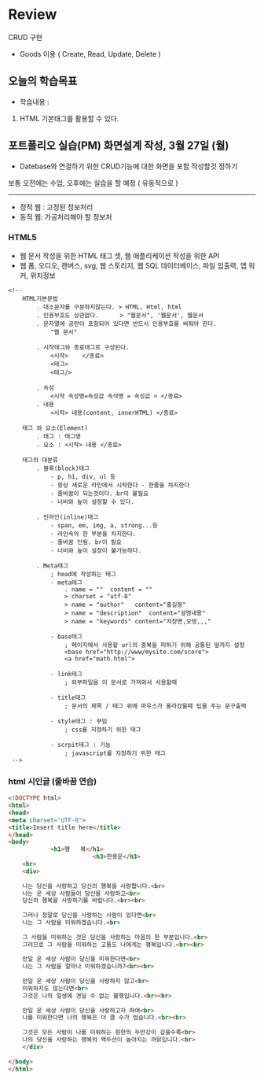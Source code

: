 # Review
CRUD 구현
- Goods 이용 ( Create, Read, Update, Delete )



## 오늘의 학습목표
- 학습내용 :
1) HTML 기본태그를 활용할 수 있다.

## 포트폴리오 실습(PM) 화면설계 작성, 3월 27일 (월)
- Datebase와 연결하기 위한 CRUD기능에 대한 화면을 포함 작성할것 정하기

보통 오전에는 수업, 오후에는 실습을 할 예정 ( 유동적으로 )

------------------------------------------------------------------------------------------------------------------------------

- 정적 웹 : 고정된 정보처리
- 동적 웹: 가공처리해야 할 정보처

### HTML5
- 웹 문서 작성을 위한 HTML 태그 셋, 웹 애플리케이션 작성을 위한 API
- 웹 폼, 오디오, 캔버스, svg, 웹 스토리지, 웹 SQL 데이터베이스, 파일 입출력, 앱 워커, 위치정보 


```
<!-- 
	HTML기본문법
		. 대소문자를 구분하지않는다. > HTML, Html, html
		. 인용부호도 상관없다.	   > "웹문서", '웹문서', 웹문서
		. 문자열에 공란이 포함되어 있다면 반드시 인용부호를 써줘야 한다.
			"웹 문서" 
			
		. 시작태그와 종료태그로 구성된다.
			<시작>	</종료>
			<태그>	
			<태그/>
			
		. 속성
			<시작 속성명=속성값 속석명 = 속성값 > </종료>
		. 내용
		 	<시작> 내용(content, innerHTML) </종료>
		 	
	태그 와 요소(Element)
		. 태그 : 태그명
		. 요소 : <시작> 내용 </종료>
		
	태그의 대분류
		. 블록(block)태그
			- p, h1, div, ul 등
			- 항상 새로운 라인에서 시작한다 - 한줄을 차지한다
			- 줄바꿈이 되는것이다. br이 불필요
			- 너비와 높이 설정할 수 있다.
			
		. 인라인(inline)태그	
			- span, em, img, a, strong...등
			- 라인속의 한 부분을 차지한다. 
			- 줄바꿈 안됨. br이 필요
			- 너비와 높이 설정이 불가능하다.
			
		. Meta태그
			; head에 작성하는 태그
			- meta태그
				. name = ""  content = ""
				> charset = "utf-8"
				> name = "author"	content="홍길동"
				> name = "description"	content="설명내용"
				> name = "keywords" content="자장면,오뎅,,,"
			
			- base태그
				; 페이지에서 사용할 url의 중복을 피하기 위해 공통된 앞까지 설정
				<base href="http://www/mysite.com/score">
				<a href="math.html">
			
			- link태그
				; 외부파일을 이 문서로 가져와서 사용할때
				
			- title태그
				; 문서의 제목 / 태그 위에 마우스가 올라갔을때 팁을 주는 문구출력
				
			- style태그 :	꾸밈
				; css를 지정하기 위한 태그
				
			- scrpit태그 : 기능
				; javascript를 지정하기 위한 태그
 -->
```


### html 시인글 (줄바꿈 연습)
```html
<!DOCTYPE html>
<html>
<head>
<meta charset="UTF-8">
<title>Insert title here</title>
</head>
<body>
			<h1>행	복</h1>
						<h3>한용운</h3>
	<hr>
	<div>
						
	나는 당신을 사랑하고 당신의 행복을 사랑합니다.<br>
	나는 온 세상 사람들이 당신을 사랑하고<br>
	당신의 행복을 사랑하기를 바랍니다.<br><br>
	
	그러나 정말로 당신을 사랑하는 사람이 있다면<br>
	나는 그 사람을 미워하겠습니다.<br>
	
	그 사람을 미워하는 것은 당신을 사랑하는 마음의 한 부분입니다.<br>
	그러므로 그 사람을 미워하는 고통도 나에게는 행복입니다.<br><br>
	
	만일 온 세상 사람이 당신을 미워한다면<br>
	나는 그 사람을 얼마나 미워하겠습니까?<br><br>
	
	만일 온 세상 사람이 당신을 사랑하지 않고<br>
	미워하지도 않는다면<br>
	그것은 나의 일생에 견딜 수 없는 불행입니다.<br><br>
	
	만일 온 세상 사람이 당신을 사랑하고자 하여<br>
	나를 미워한다면 나의 행복은 더 클 수가 업습니다.<br><br>
	
	그것은 모든 사람이 나를 미워하는 원한의 두만강이 깊을수록<br>
	나의 당신을 사랑하는 행복의 백두산이 높아지는 까닭입니다.<br>
	</div>
		
</body>
</html>
```

